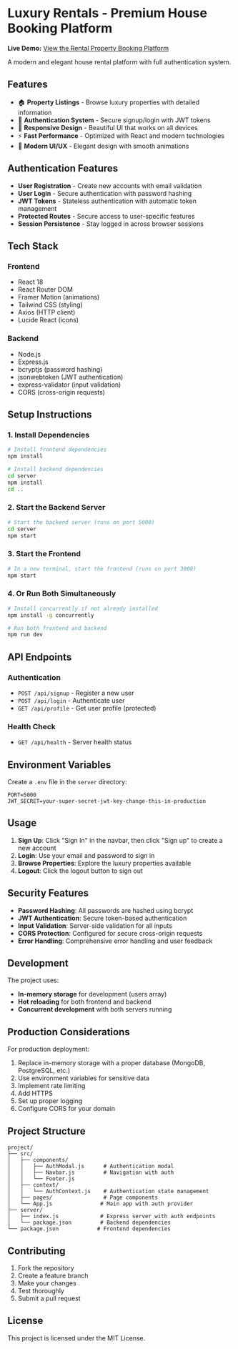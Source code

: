 # Luxury Rentals - Premium House Booking Platform

**Live Demo:** [View the Rental Property Booking Platform](https://luxuryrentalproperties.onrender.com)


A modern and elegant house rental platform with full authentication system.

## Features

- 🏠 **Property Listings** - Browse luxury properties with detailed information
- 🔐 **Authentication System** - Secure signup/login with JWT tokens
- 📱 **Responsive Design** - Beautiful UI that works on all devices
- ⚡ **Fast Performance** - Optimized with React and modern technologies
- 🎨 **Modern UI/UX** - Elegant design with smooth animations

## Authentication Features

- **User Registration** - Create new accounts with email validation
- **User Login** - Secure authentication with password hashing
- **JWT Tokens** - Stateless authentication with automatic token management
- **Protected Routes** - Secure access to user-specific features
- **Session Persistence** - Stay logged in across browser sessions

## Tech Stack

### Frontend
- React 18
- React Router DOM
- Framer Motion (animations)
- Tailwind CSS (styling)
- Axios (HTTP client)
- Lucide React (icons)

### Backend
- Node.js
- Express.js
- bcryptjs (password hashing)
- jsonwebtoken (JWT authentication)
- express-validator (input validation)
- CORS (cross-origin requests)

## Setup Instructions

### 1. Install Dependencies

```bash
# Install frontend dependencies
npm install

# Install backend dependencies
cd server
npm install
cd ..
```

### 2. Start the Backend Server

```bash
# Start the backend server (runs on port 5000)
cd server
npm start
```

### 3. Start the Frontend

```bash
# In a new terminal, start the frontend (runs on port 3000)
npm start
```

### 4. Or Run Both Simultaneously

```bash
# Install concurrently if not already installed
npm install -g concurrently

# Run both frontend and backend
npm run dev
```

## API Endpoints

### Authentication
- `POST /api/signup` - Register a new user
- `POST /api/login` - Authenticate user
- `GET /api/profile` - Get user profile (protected)

### Health Check
- `GET /api/health` - Server health status

## Environment Variables

Create a `.env` file in the `server` directory:

```env
PORT=5000
JWT_SECRET=your-super-secret-jwt-key-change-this-in-production
```

## Usage

1. **Sign Up**: Click "Sign In" in the navbar, then click "Sign up" to create a new account
2. **Login**: Use your email and password to sign in
3. **Browse Properties**: Explore the luxury properties available
4. **Logout**: Click the logout button to sign out

## Security Features

- **Password Hashing**: All passwords are hashed using bcrypt
- **JWT Authentication**: Secure token-based authentication
- **Input Validation**: Server-side validation for all inputs
- **CORS Protection**: Configured for secure cross-origin requests
- **Error Handling**: Comprehensive error handling and user feedback

## Development

The project uses:
- **In-memory storage** for development (users array)
- **Hot reloading** for both frontend and backend
- **Concurrent development** with both servers running

## Production Considerations

For production deployment:
1. Replace in-memory storage with a proper database (MongoDB, PostgreSQL, etc.)
2. Use environment variables for sensitive data
3. Implement rate limiting
4. Add HTTPS
5. Set up proper logging
6. Configure CORS for your domain

## Project Structure

```
project/
├── src/
│   ├── components/
│   │   ├── AuthModal.js      # Authentication modal
│   │   ├── Navbar.js         # Navigation with auth
│   │   └── Footer.js
│   ├── context/
│   │   └── AuthContext.js    # Authentication state management
│   ├── pages/                # Page components
│   └── App.js               # Main app with auth provider
├── server/
│   ├── index.js             # Express server with auth endpoints
│   └── package.json         # Backend dependencies
└── package.json            # Frontend dependencies
```

## Contributing

1. Fork the repository
2. Create a feature branch
3. Make your changes
4. Test thoroughly
5. Submit a pull request

## License

This project is licensed under the MIT License. 
